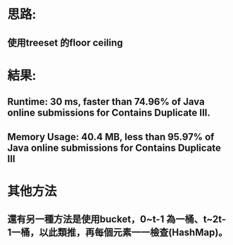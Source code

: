 # 思路: 
## 使用treeset 的floor ceiling 
# 結果:
## Runtime: 30 ms, faster than 74.96% of Java online submissions for Contains Duplicate III.
## Memory Usage: 40.4 MB, less than 95.97% of Java online submissions for Contains Duplicate III

# 其他方法
## 還有另一種方法是使用bucket，0~t-1 為一桶、t~2t-1一桶，以此類推，再每個元素一一檢查(HashMap)。